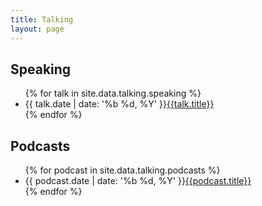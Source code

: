 ```yaml
---
title: Talking
layout: page
---
```


<section>
  <h2>Speaking</h2>
  <ul>
    {% for talk in site.data.talking.speaking %}
      <li><time datetime="{{talk.date}}">{{ talk.date | date: '%b %d, %Y' }}</time><a href="{{talk.url}}">{{talk.title}}</a></li>
    {% endfor %}
  </ul>
</section>

<section>
  <h2>Podcasts</h2>
  <ul>
    {% for podcast in site.data.talking.podcasts %}
      <li><time datetime="{{podcast.date}}">{{ podcast.date | date: '%b %d, %Y' }}</time><a href="{{podcast.url}}">{{podcast.title}}</a></li>
    {% endfor %}
  </ul>
</section>

